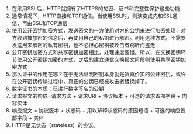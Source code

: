 1. 在采用SSL后，HTTP就拥有了HTTPS的加密、证书和完整性保护这些功能
2. 通常情况下，HTTP直接和TCP通信。当使用SSL时，则演变成先和SSL通信，再由SSL和TCP通信
3. 使用公开密钥加密方式，发送密文的一方使用对方的公钥来进行加密处理，对方收到被加密的信息后，再使用自己的私钥进行解密。利用这种方式，不需要发送用来解密的私有密钥，也不必担心密钥被攻击者窃听而盗走
4. 公开密钥加密方式和共享密钥加密相比，处理速度要慢。所以，在交换密钥环节使用公开密钥加密的方式，之后的建立通信交换报文阶段则使用共享密钥加密方式 
5. 那么证书的作用在哪？在于无法证明密钥本身就是货真价实的公开密钥，或许在公开密钥传输过程中，真正的公钥已经被攻击者替换掉了。
6. 数字证书的本质：已进行数字签名的公钥
7. 请求报文的构成=请求方法 + 请求URI + 协议版本 + 可选的请求首部字段 + 内容实体
8. 响应报文 = 协议版本 + 状态码 + 用以解释状态码的原因短语  + 可选的响应首部字段 + 实体
9. HTTP是无状态（stateless）的协议。



<!--stackedit_data:
eyJoaXN0b3J5IjpbLTE0NzQzODU1MTksMjExODI4MzMxMywtMT
Q4OTM2MTE4MiwxNjI3MzA2ODgyLC0xNjk2NDAxMzFdfQ==
-->